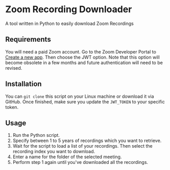 # Zoom Recording Downloader
A tool written in Python to easily download Zoom Recordings

## Requirements ##
You will need a paid Zoom account. Go to the Zoom Developer Portal to [Create a new app](https://marketplace.zoom.us/develop/create). Then choose the JWT option. Note that this option will become obsolete in a few months and future authentication will need to be revised.

## Installation ##
You can `git clone` this script on your Linux machine or download it via GitHub. Once finished, make sure you update the `JWT_TOKEN` to your specific token.

## Usage ##
1. Run the Python script. 
2. Specify between 1 to 5 years of recordings which you want to retrieve. 
3. Wait for the script to load a list of your recordings. Then select the recording index you want to download.
4. Enter a name for the folder of the selected meeting.
5. Perform step 1 again until you've downloaded all the recordings.
